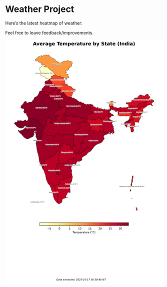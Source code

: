 # Weather Project

Here’s the latest heatmap of weather:

Feel free to leave feedback/improvements.

![India Heatmap](docs/assets/india_heatmap.png?v=F221DA)
